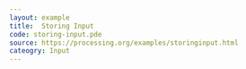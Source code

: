 ```yaml
---
layout: example
title:  Storing Input
code: storing-input.pde
source: https://processing.org/examples/storinginput.html
cateogry: Input
---
```



